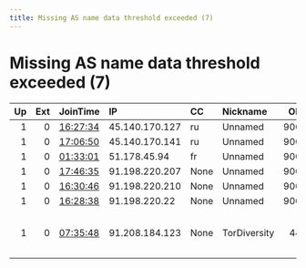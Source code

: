 ```yaml
---
title: Missing AS name data threshold exceeded (7)
---
```


# Missing AS name data threshold exceeded (7)

|   Up |   Ext | JoinTime                                                                                            | IP             | CC   | Nickname     |   ORp |   Dirp | Version   | Contact                   | OS    |   eFamMembers |
|-----:|------:|:----------------------------------------------------------------------------------------------------|:---------------|:-----|:-------------|------:|-------:|:----------|:--------------------------|:------|--------------:|
|    1 |     0 | [16:27:34](https://metrics.torproject.org/rs.html#details/F5D5A785C3BA6C78FCBE2C4CD91F63416190C675) | 45.140.170.127 | ru   | Unnamed      |  9001 |   9030 | 0.4.1.6   | None                      | Linux |             1 |
|    1 |     0 | [17:06:50](https://metrics.torproject.org/rs.html#details/5CC60DFF6714F8119037B5E039DDB1061CF473DC) | 45.140.170.141 | ru   | Unnamed      |  9001 |   9030 | 0.4.1.6   | None                      | Linux |             1 |
|    1 |     0 | [01:33:01](https://metrics.torproject.org/rs.html#details/04EA560DC5B1D0F163F2C4449B0D4D5E8AF062D3) | 51.178.45.94   | fr   | Unnamed      |  9001 |   9030 | 0.3.5.8   | None                      | Linux |             1 |
|    1 |     0 | [17:46:35](https://metrics.torproject.org/rs.html#details/078131C6BC1C28AFA09492BE7C2583A5ABF35D66) | 91.198.220.207 | None | Unnamed      |  9001 |   9030 | 0.4.1.6   | None                      | Linux |             1 |
|    1 |     0 | [16:30:46](https://metrics.torproject.org/rs.html#details/FDC93C1CCD3A1AB3ABD37BBC50ACB0B95D2B940C) | 91.198.220.210 | None | Unnamed      |  9001 |   9030 | 0.4.1.6   | None                      | Linux |             1 |
|    1 |     0 | [16:28:38](https://metrics.torproject.org/rs.html#details/4E16651877E87D071D793EC2A62E886815C93456) | 91.198.220.22  | None | Unnamed      |  9001 |   9030 | 0.4.1.6   | None                      | Linux |             1 |
|    1 |     0 | [07:35:48](https://metrics.torproject.org/rs.html#details/ACF8FC6C14032A045B44F6B98525EE5C0472DD50) | 91.208.184.123 | None | TorDiversity |   443 |   9030 | 0.4.2.5   | e5bd61de-e40c-432e-8bbe-5 | Linux |             1 |

